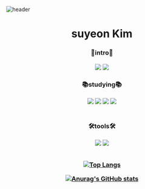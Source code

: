![header](https://capsule-render.vercel.app/api?type=wave&color=random&height=200&section=header&text=%20&fontSize=폰트크기)
<h1 align="center">suyeon Kim</h1>

<h3 align = 'center'>🐣intro🐣 <br><br>
<a href=https://www.instagram.com/ssuyn__06/><img src="https://img.shields.io/badge/Instagram-E4405F?style=flat-square&logo=Instagram&logoColor=000000"/></a>
<a href=https://velog.io/@suyeon_06><img src="https://img.shields.io/badge/Velog-20C997?style=flat-square&logo=Velog&logoColor=000000"/></a><br>

<h3 align = 'center'>📚studying📚 <br><br>
<img src="https://img.shields.io/badge/Java-007396?style=flat-square&logo=Java&logoColor=000000"/> 
<img src="https://img.shields.io/badge/C-A8B9CC?style=flat-square&logo=C&logoColor=000000"/>
<img src="https://img.shields.io/badge/Css-1572B6?style=flat-square&logo=CSS3&logoColor=000000"/>
<img src="https://img.shields.io/badge/Html-E34F26?style=flat-square&logo=HTML5&logoColor=000000"/>  <br><br>

<h3 align = 'center'>🛠tools🛠 <br><br>
<img src="https://img.shields.io/badge/Visual Studio-5C2D91?style=flat-square&logo=Visual Studio&logoColor=000000"/>
<img src="https://img.shields.io/badge/Eclipse-2C2255?style=flat-square&logo=Eclipse IDE&logoColor=000000"/>  <br><br>

[![Top Langs](https://github-readme-stats.vercel.app/api/top-langs/?username=sueyon032)](https://github.com/suyeon032/github-readme-stats)

[![Anurag's GitHub stats](https://github-readme-stats.vercel.app/api?username=sueyon032)](https://github.com/sueyon032/github-readme-stats)

